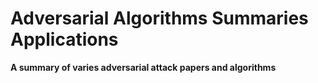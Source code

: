 # Adversarial Algorithms Summaries Applications
**A summary of varies adversarial attack papers and algorithms**
